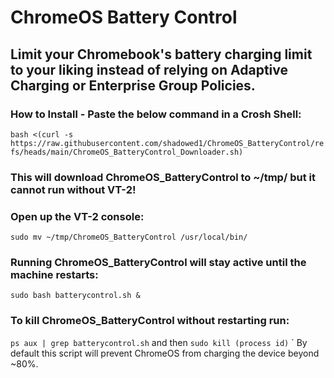 # **ChromeOS Battery Control**

## Limit your Chromebook's battery charging limit to your liking instead of relying on Adaptive Charging or Enterprise Group Policies.

### How to Install - Paste the below command in a Crosh Shell:

`bash <(curl -s https://raw.githubusercontent.com/shadowed1/ChromeOS_BatteryControl/refs/heads/main/ChromeOS_BatteryControl_Downloader.sh)`

### This will download ChromeOS_BatteryControl to ~/tmp/ but it cannot run without VT-2!
### Open up the VT-2 console:

 `sudo mv ~/tmp/ChromeOS_BatteryControl /usr/local/bin/`

 ### Running ChromeOS_BatteryControl will stay active until the machine restarts:
 `sudo bash batterycontrol.sh &`

 ### To kill ChromeOS_BatteryControl without restarting run:
 `ps aux | grep batterycontrol.sh` and then `sudo kill (process id)`
`
By default this script will prevent ChromeOS from charging the device beyond ~80%.
